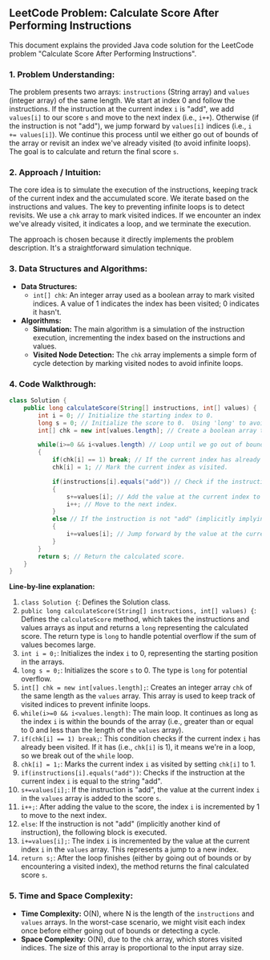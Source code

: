 ## LeetCode Problem: Calculate Score After Performing Instructions

This document explains the provided Java code solution for the LeetCode problem "Calculate Score After Performing Instructions".

### 1. Problem Understanding:

The problem presents two arrays: `instructions` (String array) and `values` (integer array) of the same length. We start at index 0 and follow the instructions. If the instruction at the current index `i` is "add", we add `values[i]` to our score `s` and move to the next index (i.e., `i++`). Otherwise (if the instruction is not "add"), we jump forward by `values[i]` indices (i.e., `i += values[i]`). We continue this process until we either go out of bounds of the array or revisit an index we've already visited (to avoid infinite loops). The goal is to calculate and return the final score `s`.

### 2. Approach / Intuition:

The core idea is to simulate the execution of the instructions, keeping track of the current index and the accumulated score.  We iterate based on the instructions and values. The key to preventing infinite loops is to detect revisits. We use a `chk` array to mark visited indices. If we encounter an index we've already visited, it indicates a loop, and we terminate the execution.

The approach is chosen because it directly implements the problem description.  It's a straightforward simulation technique.

### 3. Data Structures and Algorithms:

*   **Data Structures:**
    *   `int[] chk`: An integer array used as a boolean array to mark visited indices.  A value of 1 indicates the index has been visited; 0 indicates it hasn't.
*   **Algorithms:**
    *   **Simulation:** The main algorithm is a simulation of the instruction execution, incrementing the index based on the instructions and values.
    *   **Visited Node Detection:** The `chk` array implements a simple form of cycle detection by marking visited nodes to avoid infinite loops.

### 4. Code Walkthrough:

```java
class Solution {
    public long calculateScore(String[] instructions, int[] values) {
        int i = 0; // Initialize the starting index to 0.
        long s = 0; // Initialize the score to 0.  Using 'long' to avoid potential integer overflow.
        int[] chk = new int[values.length]; // Create a boolean array to track visited indices.

        while(i>=0 && i<values.length) // Loop until we go out of bounds (i < 0 or i >= values.length)
        {
            if(chk[i] == 1) break; // If the current index has already been visited, exit the loop.
            chk[i] = 1; // Mark the current index as visited.

            if(instructions[i].equals("add")) // Check if the instruction at the current index is "add".
            {
                s+=values[i]; // Add the value at the current index to the score.
                i++; // Move to the next index.
            }
            else // If the instruction is not "add" (implicitly implying another instruction).
            {
                i+=values[i]; // Jump forward by the value at the current index.
            }
        }
        return s; // Return the calculated score.
    }
}
```

**Line-by-line explanation:**

1.  `class Solution {`: Defines the Solution class.
2.  `public long calculateScore(String[] instructions, int[] values) {`: Defines the `calculateScore` method, which takes the instructions and values arrays as input and returns a `long` representing the calculated score. The return type is `long` to handle potential overflow if the sum of values becomes large.
3.  `int i = 0;`: Initializes the index `i` to 0, representing the starting position in the arrays.
4.  `long s = 0;`: Initializes the score `s` to 0.  The type is `long` for potential overflow.
5.  `int[] chk = new int[values.length];`: Creates an integer array `chk` of the same length as the `values` array. This array is used to keep track of visited indices to prevent infinite loops.
6.  `while(i>=0 && i<values.length)`: The main loop. It continues as long as the index `i` is within the bounds of the array (i.e., greater than or equal to 0 and less than the length of the `values` array).
7.  `if(chk[i] == 1) break;`: This condition checks if the current index `i` has already been visited. If it has (i.e., `chk[i]` is 1), it means we're in a loop, so we break out of the `while` loop.
8.  `chk[i] = 1;`: Marks the current index `i` as visited by setting `chk[i]` to 1.
9.  `if(instructions[i].equals("add"))`: Checks if the instruction at the current index `i` is equal to the string "add".
10. `s+=values[i];`: If the instruction is "add", the value at the current index `i` in the `values` array is added to the score `s`.
11. `i++;`: After adding the value to the score, the index `i` is incremented by 1 to move to the next index.
12. `else`: If the instruction is not "add" (implicitly another kind of instruction), the following block is executed.
13. `i+=values[i];`: The index `i` is incremented by the value at the current index `i` in the `values` array. This represents a jump to a new index.
14. `return s;`: After the loop finishes (either by going out of bounds or by encountering a visited index), the method returns the final calculated score `s`.

### 5. Time and Space Complexity:

*   **Time Complexity:** O(N), where N is the length of the `instructions` and `values` arrays. In the worst-case scenario, we might visit each index once before either going out of bounds or detecting a cycle.
*   **Space Complexity:** O(N), due to the `chk` array, which stores visited indices.  The size of this array is proportional to the input array size.

